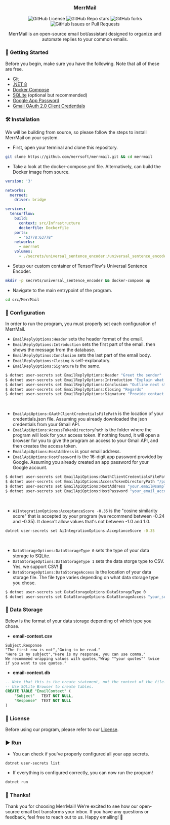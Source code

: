 <h3 align="center">MerrMail</h3>

<p align="center">
    <img src="https://img.shields.io/github/license/merrsoft/merrmail?style=for-the-badge" alt="GitHub License">
    <img src="https://img.shields.io/github/stars/merrsoft/merrmail?style=for-the-badge" alt="GitHub Repo stars">
    <img src="https://img.shields.io/github/forks/merrsoft/merrmail?style=for-the-badge" alt="GitHub forks">
    <img src="https://img.shields.io/github/issues/merrsoft/merrmail?style=for-the-badge" alt="GitHub Issues or Pull Requests">
</p>

<p align="center">MerrMail is an open-source email bot/assistant designed to organize and automate replies to your common emails.</p>

### 🚀 Getting Started
Before you begin, make sure you have the following. Note that all of these are free.

- [Git](https://git-scm.com)
- [.NET 8](https://dotnet.microsoft.com/download)
- [Docker Compose](https://www.docker.com)
- [SQLite](https://www.sqlite.org) (optional but recommended)
- [Google App Password](https://support.google.com/accounts/answer/185833)
- [Gmail OAuth 2.0 Client Credentials](https://developers.google.com/gmail/api/guides)

### 🛠️ Installation
We will be building from source, so please follow the steps to install MerrMail on your system.

- First, open your terminal and clone this repository.
```sh
git clone https://github.com/merrsoft/merrmail.git && cd merrmail
```

- Take a look at the docker-compose.yml file. Alternatively, can build the Docker image from source.
```yml
version: '3'

networks:
  merrnet:
    driver: bridge

services:
  tensorflow:
    build:
      context: src/Infrastructure
      dockerfile: Dockerfile
    ports:
      - "63778:63778"
    networks:
      - merrnet
    volumes:
      - ./secrets/universal_sentence_encoder:/universal_sentence_encoder
```

- Setup our custom container of TensorFlow's Universal Sentence Encoder.
```sh
mkdir -p secrets/universal_sentence_encoder && docker-compose up
```

- Navigate to the main entrypoint of the program.
```sh
cd src/MerrMail 
```

### 🔧 Configuration
In order to run the program, you must properly set each configuration of MerrMail.

- `EmailReplyOptions:Header` sets the header format of the email.
- `EmailReplyOptions:Introduction` sets the first part of the email. then shows the message from the database.
- `EmailReplyOptinos:Conclusion` sets the last part of the email body.
- `EmailReplyOptions:Closing` is self-explanatory.
- `EmailReplyOptions:Signature` is the same.

```sh
$ dotnet user-secrets set EmailReplyOptions:Header "Greet the sender"
$ dotnet user-secrets set EmailReplyOptions:Introduction "Explain what's going on"
$ dotnet user-secrets set EmailReplyOptions:Conclusion "Outline next steps"
$ dotnet user-secrets set EmailReplyOptions:Closing "Regards"
$ dotnet user-secrets set EmailReplyOptions:Signature "Provide contact information"
```

<br>

- `EmailApiOptions:OAuthClientCrednetialsFilePath` is the location of your credentials.json file. Assuming you already downloaded the json credentials from your Gmail API.
- `EmailApiOptions:AccessTokenDirectoryPath` is the folder where the program will look for your access token. If nothing found, it will open a browser for you to give the program an access to your Gmail API, and then creates the access token.
- `EmailApiOptions:HostAddress` is your email address.
- `EmailApiOptions:HostPassword` is the 16-digit app password provided by Google. Assuming you already created an app password for your Google account.

```sh
$ dotnet user-secrets set EmailApiOptions:OAuthClientCredentialsFilePath "/path/to/your/credentials.json"
$ dotnet user-secrets set EmailApiOptions:AccessTokenDirectoryPath "/path/to/your/token_folder"
$ dotnet user-secrets set EmailApiOptions:HostAddress "your.email@sample.domain"
$ dotnet user-secrets set EmailApiOptions:HostPassword "your_email_account_app_password"
```

<br>

- `AiIntegrationOptions:AcceptanceScore -0.35` is the "cosine similarity score" that is accepted by your program (we recommend between -0.24 and -0.35). It doesn't allow values that's not between -1.0 and 1.0.
```sh
dotnet user-secrets set AiIntegrationOptions:AcceptanceScore -0.35
```

<br>

- `DataStorageOptions:DataStorageType 0` sets the type of your data storage to SQLite.
- `DataStorageOptions:DataStorageType 1` sets the data storge type to CSV. Yes, we support CSV! 🎉
- `DataStorageOptions:DataStorageAccess` is the location of your data storage file. The file type varies depending on what data storage type you chose.
```sh
$ dotnet user-secrets set DataStorageOptions:DataStorageType 0
$ dotnet user-secrets set DataStorageOptions:DataStorageAccess "your_super_secret_data_storage_access"
```


### 📑 Data Storage
Below is the format of your data storage depending of which type you chose.

- **email-context.csv**
```
Subject,Response
"The first row is not","Going to be read."
"Here is my subject","Here is my response, you can use comma."
We recommend wrapping values with quotes,"Wrap ""your quotes"" twice if you want to use quotes."
```

- **email-context.db**
```sql
-- Note that this is the create statement, not the content of the file.
-- Use SQLite Browser to create tables.
CREATE TABLE "EmailContext" (
	"Subject"	TEXT NOT NULL,
	"Response"	TEXT NOT NULL
)
```

### 📜 License
Before using our program, please refer to our [License](https://github.com/merrsoft/merrmail/blob/main/LICENSE).

### ▶️ Run
- You can check if you've properly configured all your app secrets.
```sh
dotnet user-secrets list
```

- If everything is configured correctly, you can now run the program!
```sh
dotnet run
```

### 🙏 Thanks!

Thank you for choosing MerrMail! We're excited to see how our open-source email bot transforms your inbox. If you have any questions or feedback, feel free to reach out to us. Happy emailing! 🌟
